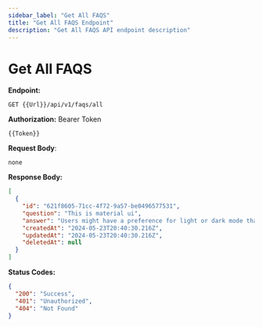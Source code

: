 ```yaml
---
sidebar_label: "Get All FAQS"
title: "Get All FAQS Endpoint"
description: "Get All FAQS API endpoint description"
---
```


# Get All FAQS

**Endpoint:**

```
GET {{Url}}/api/v1/faqs/all
```

**Authorization:** Bearer Token

```
{{Token}}
```

**Request Body**:

```
none
```

**Response Body:**

```json
[
  {
    "id": "621f8605-71cc-4f72-9a57-be0496577531",
    "question": "This is material ui",
    "answer": "Users might have a preference for light or dark mode that they've set through their operating system—either systemwide, or for a single user agent.  You can make use of this preference with the useMediaQuery hook and the prefers-color-scheme media query.  The following demo shows how to enable dark mode automatically by checking for the user's preference in their OS or browser settings:",
    "createdAt": "2024-05-23T20:40:30.216Z",
    "updatedAt": "2024-05-23T20:40:30.216Z",
    "deletedAt": null
  }
]
```

**Status Codes:**

```json
{
  "200": "Success",
  "401": "Unauthorized",
  "404": "Not Found"
}
```
